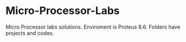 # Micro-Processor-Labs
Micro Processor labs solutions. Enviroment is Proteus 8.6. Folders have projects and codes. 
